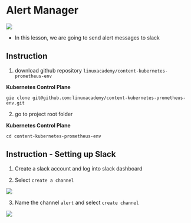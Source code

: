 # Alert Manager

<img src="https://user-images.githubusercontent.com/6856382/223328522-61ff583d-9cf3-4b50-8704-586bdb4d763d.png">

- In this lesson, we are going to send alert messages to slack

## Instruction

1. download github repository `linuxacademy/content-kubernetes-prometheus-env`

**Kubernetes Control Plane**
```
gie clone git@github.com:linuxacademy/content-kubernetes-prometheus-env.git
```

2. go to project root folder

**Kubernetes Control Plane**
```
cd content-kubernetes-prometheus-env
```

## Instruction - Setting up Slack

1. Create a slack account and log into slack dashboard

2. Select `create a channel`

<img src="https://user-images.githubusercontent.com/6856382/223332441-603cd855-1cc6-45a6-9b58-6273c1b514ba.png">

3. Name the channel `alert` and select `create channel`

<img src="https://user-images.githubusercontent.com/6856382/223333439-af4480e7-179d-4b59-a684-e046b3eee80d.png">

